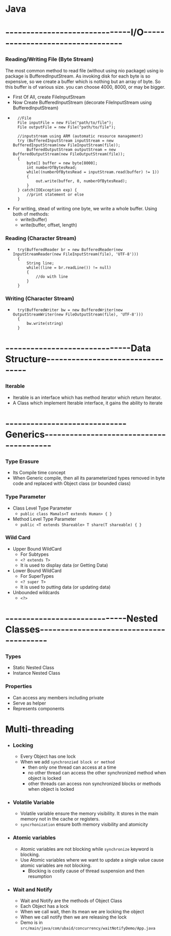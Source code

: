 # Java 
# ------------------------------I/O---------------------------------
### Reading/Writing File (Byte Stream)
The most common method to read file (without using nio package) using io package is BufferedInputStream.
As invoking disk for each byte is so expensive, so we create a buffer which is nothing but an array of byte. 
So this buffer is of various size. you can choose 4000, 8000, or may be bigger.
- First Of All, create FileInputStream
- Now Create BufferedInputStream (decorate FileInputStream using BufferedInputStream)
- ```
    //File
    File inputFile = new File("path/to/file");
    File outputFile = new File("path/to/file");  
  
    //inputstream using ARM (automatic resource management)
    try (BufferedInputStream inputStream = new BufferedInputStream(new FileInputStream(file));
        BufferedOutputStream outputStream = new BufferedOutputStream(new FileOutputStream(file));
    {
        byte[] buffer = new byte[8000];
        int numberOfBytesRead;
        while((numberOfBytesRead = inputStream.read(buffer) != 1))
        {
            out.write(buffer, 0, numberOfBytesRead);
        }
    } catch(IOException exp) {
        //print statement or else
    }
  ```  
- For writing, stead of writing one byte, we write a whole buffer. Using both of methods:
    - write(buffer)
    - write(buffer, offset, length)
    
### Reading (Character Stream)
- ```
    try(BufferedReader br = new BufferedReader(new InputStreamReader(new FileInputStream(file), 'UTF-8')))
    {
        String line;
        while((line = br.readLine()) != null)
        {
            //do with line
        }
    }
  ```

### Writing (Character Stream)
- ```
    try(BufferedWriter bw = new BufferedWriter(new OutputStreamWriter(new FileOutputStream(file), 'UTF-8')))
    {
        bw.write(string)
    }
  ```

# ------------------------------Data Structure---------------------------------
### Iterable 
- Iterable is an interface which has method iterator which return Iterator.
- A Class which implement Iterable interface, it gains the ability to iterate  

# -----------------------------Generics----------------------------------------
### Type Erasure
- Its Compile time concept 
- When Generic compile, then all its parameterized types removed in byte code and replaced with Object class (or bounded class)

### Type Parameter
- Class Level Type Parameter
    - ```public class Mamals<T extends Human> { } ```
- Method Level Type Parameter
    -   ```public <T extends Shareable> T share(T shareable) { }```
    
### Wild Card
- Upper Bound WildCard
    - For Subtypes
    - ```<? extends T>```
    - It is used to display data (or Getting Data)
- Lower Bound WildCard
    - For SuperTypes 
    - ```<? super T>```
    - It is used to putting data (or updating data)
- Unbounded wildcards 
    - ```<?>```
    
# -----------------------------Nested Classes----------------------------------------
### Types
- Static Nested Class
- Instance Nested Class
### Properties
- Can access any members including private
- Serve as helper
- Represents components

# Multi-threading
- ### Locking
    - Every Object has one lock
    - When we add ```synchronzied block or method``` 
        - then only one thread can access at a time
        - no other thread can access the other synchronized method when object is locked
        - other threads can access non synchronized blocks or methods when object is locked
- ### Volatile Variable
    - Volatile variable ensure the memory visibility. It stores in the main memory not in the cache or registers.
    - ```syncrhonization```  ensure both memory visibility and atomicity
- ### Atomic variables 
    - Atomic variables are not blocking while ```synchronize``` keyword is blocking. 
    - Use Atomic variables where we want to update a single value cause atomic variables are not blocking. 
        - Blocking is costly cause of thread suspension and then resumption
        
- ### Wait and Notify
    - Wait and Notify are the methods of Object Class
    - Each Object has a lock
    - When we call wait, then its mean we are locking the object
    - When we call notify then we are releasing the lock
    - Demo is in ```src/main/java/com/ubaid/concurrency/waitNotifyDemo/App.java```